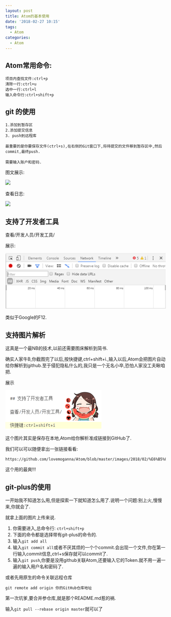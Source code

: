 ```yaml
---
layout: post
title: Atom的基本使用
date: '2018-02-27 10:15'
tags:
  - Atom
categories:
  - Atom
---
```


## Atom常用命令:
```
项目内查找文件:ctrl+p
清除一行:ctrl+u
选中一行:ctrl+l
输入命令行:ctrl+shift+p
```
## git 的使用
```
1.添加到暂存区
2.添加提交信息
3. push到远程库

最重要的是你要保存文件(ctrl+s),在右侧的Git窗口下,将待提交的文件移到暂存区中,然后commit,最终push.

需要输入账户和密码.
```
图文展示:

![](http://upload-images.jianshu.io/upload_images/7505161-b0549b709222eb33.png?imageMogr2/auto-orient/strip%7CimageView2/2/w/1240)

查看日志:

![](http://upload-images.jianshu.io/upload_images/7505161-d84110d6f6fc9bcd.png?imageMogr2/auto-orient/strip%7CimageView2/2/w/1240)

## 支持了开发者工具

查看/开发人员/开发工具/

展示:

![开发者工具](images/2018/02/开发者工具.png)

类似于Google的F12.

## 支持图片解析

这真是一个最NB的技术,以前还需要图床解析到简书.

确实人家牛B,你截图完了以后,按快捷键,ctrl+shift+i.,输入以后,Atom会把图片自动给你解析到github.至于侵犯隐私什么的,我只是一个无名小卒,恐怕人家没工夫瞅咱把.

展示

![自动解析文件到GitHub](images/2018/02/自动解析文件到github.png)

这个图片其实是保存在本地,Atom给你解析准成链接到GitHub了.

我们可以可以随便拿出一张链接看看:
```
https://github.com/lovemoganna/Atom/blob/master/images/2018/02/%E6%B5%8B%E8%AF%95%E5%9B%BE%E7%89%87.png
```
这个用的最爽!!!

## git-plus的使用

一开始我不知道怎么用,但是探索一下就知道怎么用了.说明一个问题:别上火,慢慢来,你就会了.

就拿上面的图片上传来说.

1. 你需要进入,总命令行: `ctrl+shift+p`
2. 下面的命令都是选择带有git-plus的命令的.
2. 输入`git add all`
3. 输入`git commit all`或者不厌其烦的一个个commit.会出现一个文件,你在第一行输入commit信息,ctrl+s保存就可以commit了.
4. 输入`git push`,你要是没用github关联Atom,还要输入它的Token.就不用一遍一遍的输入用户名和密码了.

或者先用原生的命令关联远程仓库

`git remote add origin 你的GitHub仓库地址`

第一次坑爹,要合并参仓库,就是那个README.md惹的祸.

输入`git pull --rebase origin master`就可以了
